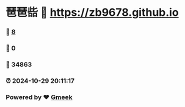 # 琶琶啙 :link: https://zb9678.github.io 
### :page_facing_up: [8](https://zb9678.github.io/tag.html) 
### :speech_balloon: 0 
### :hibiscus: 34863 
### :alarm_clock: 2024-10-29 20:11:17 
### Powered by :heart: [Gmeek](https://github.com/Meekdai/Gmeek)
